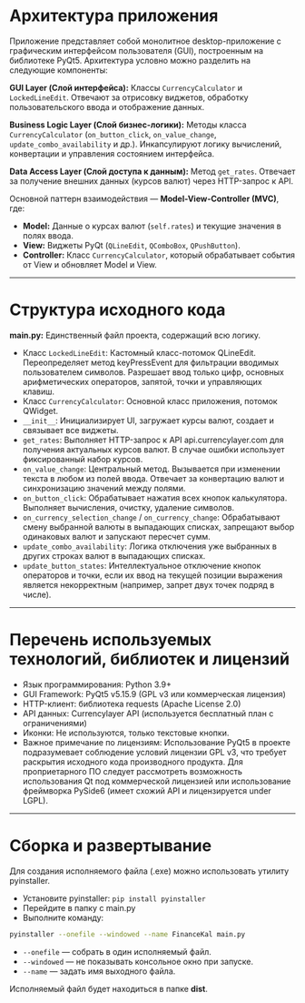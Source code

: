 # Архитектура приложения

Приложение представляет собой монолитное desktop-приложение с графическим интерфейсом пользователя (GUI), построенным на библиотеке PyQt5. Архитектура условно можно разделить на следующие компоненты:

**GUI Layer (Слой интерфейса):** Классы `CurrencyCalculator` и `LockedLineEdit`. Отвечают за отрисовку виджетов, обработку пользовательского ввода и отображение данных.

**Business Logic Layer (Слой бизнес-логики):** Методы класса `CurrencyCalculator` (`on_button_click`, `on_value_change`, `update_combo_availability` и др.). Инкапсулируют логику вычислений, конвертации и управления состоянием интерфейса.

**Data Access Layer (Слой доступа к данным):** Метод `get_rates`. Отвечает за получение внешних данных (курсов валют) через HTTP-запрос к API.

Основной паттерн взаимодействия — **Model-View-Controller (MVC)**, где:

* **Model:** Данные о курсах валют (`self.rates`) и текущие значения в полях ввода.
* **View:** Виджеты PyQt (`QLineEdit`, `QComboBox`, `QPushButton`).
* **Controller:** Класс `CurrencyCalculator`, который обрабатывает события от View и обновляет Model и View.

---

# Структура исходного кода

**main.py:** Единственный файл проекта, содержащий всю логику.

* Класс `LockedLineEdit`: Кастомный класс-потомок QLineEdit. Переопределяет метод keyPressEvent для фильтрации вводимых пользователем символов. Разрешает ввод только цифр, основных арифметических операторов, запятой, точки и управляющих клавиш.
* Класс `CurrencyCalculator`: Основной класс приложения, потомок QWidget.
* `__init__`: Инициализирует UI, загружает курсы валют, создает и связывает все виджеты.
* `get_rates`: Выполняет HTTP-запрос к API api.currencylayer.com для получения актуальных курсов валют. В случае ошибки использует фиксированный набор курсов.
* `on_value_change`: Центральный метод. Вызывается при изменении текста в любом из полей ввода. Отвечает за конвертацию валют и синхронизацию значений между полями.
* `on_button_click`: Обрабатывает нажатия всех кнопок калькулятора. Выполняет вычисления, очистку, удаление символов.
* `on_currency_selection_change` / `on_currency_change`: Обрабатывают смену выбранной валюты в выпадающих списках, запрещают выбор одинаковых валют и запускают пересчет сумм.
* `update_combo_availability`: Логика отключения уже выбранных в других строках валют в выпадающих списках.
* `update_button_states`: Интеллектуальное отключение кнопок операторов и точки, если их ввод на текущей позиции выражения является некорректным (например, запрет двух точек подряд в числе).

---

# Перечень используемых технологий, библиотек и лицензий

* Язык программирования: Python 3.9+
* GUI Framework: PyQt5 v5.15.9 (GPL v3 или коммерческая лицензия)
* HTTP-клиент: библиотека requests (Apache License 2.0)
* API данных: Currencylayer API (используется бесплатный план с ограничениями)
* Иконки: Не используются, только текстовые кнопки.
* Важное примечание по лицензиям: Использование PyQt5 в проекте подразумевает соблюдение условий лицензии GPL v3, что требует раскрытия исходного кода производного продукта. Для проприетарного ПО следует рассмотреть возможность использования Qt под коммерческой лицензией или использование фреймворка PySide6 (имеет схожий API и лицензируется under LGPL).

---

# Сборка и развертывание

Для создания исполняемого файла (.exe) можно использовать утилиту pyinstaller.

* Установите pyinstaller: `pip install pyinstaller`
* Перейдите в папку с main.py
* Выполните команду:

```bash
pyinstaller --onefile --windowed --name FinanceKal main.py
```

* `--onefile` — собрать в один исполняемый файл.
* `--windowed` — не показывать консольное окно при запуске.
* `--name` — задать имя выходного файла.

Исполняемый файл будет находиться в папке **dist**.

